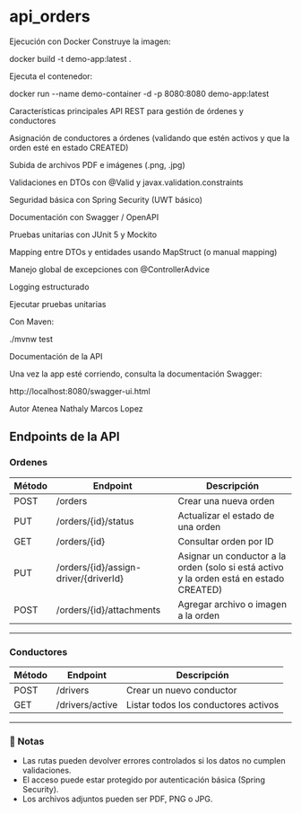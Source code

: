 # api_orders

Ejecución con Docker
Construye la imagen:

docker build -t demo-app:latest .

Ejecuta el contenedor:

docker run --name demo-container -d -p 8080:8080 demo-app:latest


Características principales
API REST para gestión de órdenes y conductores

Asignación de conductores a órdenes (validando que estén activos y que la orden esté en estado CREATED)

Subida de archivos PDF e imágenes (.png, .jpg)

Validaciones en DTOs con @Valid y javax.validation.constraints

Seguridad básica con Spring Security (UWT básico)

Documentación con Swagger / OpenAPI

Pruebas unitarias con JUnit 5 y Mockito

Mapping entre DTOs y entidades usando MapStruct (o manual mapping)

Manejo global de excepciones con @ControllerAdvice

Logging estructurado



Ejecutar pruebas unitarias



Con Maven:

./mvnw test

Documentación de la API


Una vez la app esté corriendo, consulta la documentación Swagger:

http://localhost:8080/swagger-ui.html

Autor
Atenea Nathaly Marcos Lopez

## Endpoints de la API

### Ordenes

| Método | Endpoint | Descripción |
|-------|----------|-------------|
| POST | /orders | Crear una nueva orden |
| PUT | /orders/{id}/status | Actualizar el estado de una orden |
| GET | /orders/{id} | Consultar orden por ID |
| PUT | /orders/{id}/assign-driver/{driverId} | Asignar un conductor a la orden (solo si está activo y la orden está en estado CREATED) |
| POST | /orders/{id}/attachments | Agregar archivo o imagen a la orden |

---

### Conductores

| Método | Endpoint | Descripción |
|-------|----------|-------------|
| POST | /drivers | Crear un nuevo conductor |
| GET | /drivers/active | Listar todos los conductores activos |

---

### 📖 Notas

- Las rutas pueden devolver errores controlados si los datos no cumplen validaciones.
- El acceso puede estar protegido por autenticación básica (Spring Security).
- Los archivos adjuntos pueden ser PDF, PNG o JPG.
